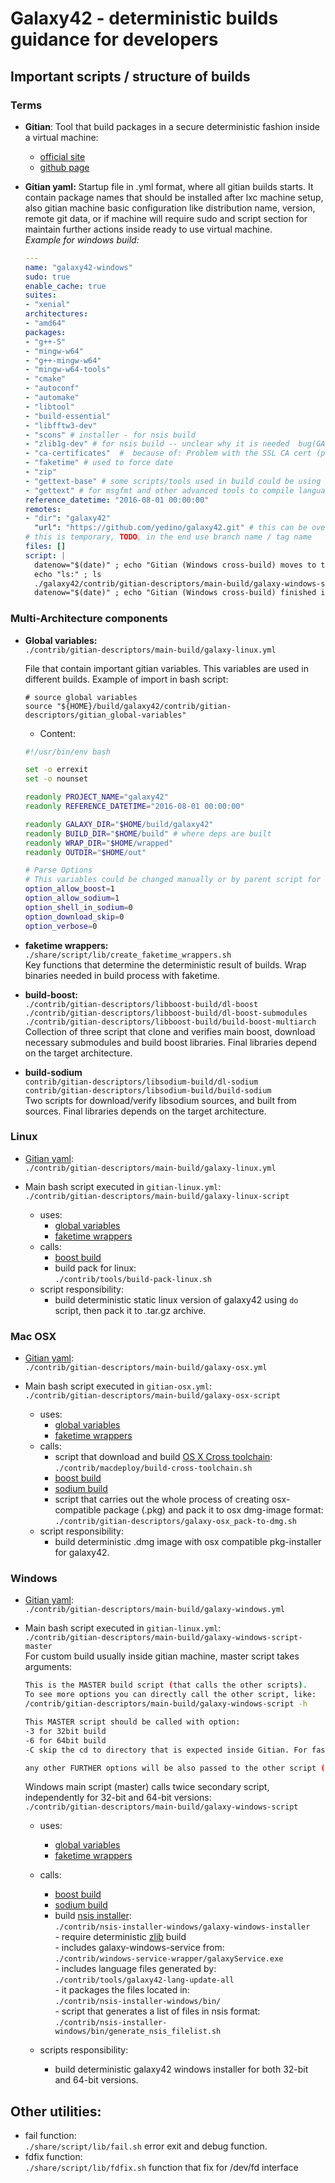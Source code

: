 # Galaxy42 - deterministic builds guidance for developers

## Important scripts / structure of builds

### Terms

- **Gitian**: Tool that build packages in a secure deterministic fashion inside a virtual machine:
    - [official site](https://gitian.org/)
    - [github page](https://github.com/devrandom/gitian-builder)

- **Gitian yaml:** <a name="gitian_yml"></a>
    Startup file in .yml format, where all gitian builds starts. It contain package names that should be installed after lxc machine setup, also gitian machine basic configuration like distribution name, version, remote git data, or if machine will require sudo and script section for maintain further actions inside ready to use virtual machine.  
    _Example for windows build:_

    ```yaml
    ---
    name: "galaxy42-windows"
    sudo: true
    enable_cache: true
    suites:
    - "xenial"
    architectures:
    - "amd64"
    packages:
    - "g++-5"
    - "mingw-w64"
    - "g++-mingw-w64"
    - "mingw-w64-tools"
    - "cmake"
    - "autoconf"
    - "automake"
    - "libtool"
    - "build-essential"
    - "libfftw3-dev"
    - "scons" # installer - for nsis build
    - "zlib1g-dev" # for nsis build -- unclear why it is needed  bug(GALAXY-226)
    - "ca-certificates"  #  because of: Problem with the SSL CA cert (path? access rights?)
    - "faketime" # used to force date
    - "zip"
    - "gettext-base" # some scripts/tools used in build could be using gettext translations
    - "gettext" # for msgfmt and other advanced tools to compile language .po to .mo
    reference_datetime: "2016-08-01 00:00:00"
    remotes:
    - "dir": "galaxy42"
      "url": "https://github.com/yedino/galaxy42.git" # this can be overwritten e.g. by gbuild called from ./build-gitian
    # this is temporary, TODO, in the end use branch name / tag name
    files: []
    script: |
      datenow="$(date)" ; echo "Gitian (Windows cross-build) moves to the Script section, in PWD=$PWD, at date=$datenow" ; datenow=""
      echo "ls:" ; ls
      ./galaxy42/contrib/gitian-descriptors/main-build/galaxy-windows-script-master -6 -3
      datenow="$(date)" ; echo "Gitian (Windows cross-build) finished it's Script section, in PWD=$PWD, at date=$datenow" ; datenow=""
    ```


### Multi-Architecture components

- **Global variables:**  <a name="global_vars"></a>  
    `./contrib/gitian-descriptors/main-build/galaxy-linux.yml`

    File that contain important gitian variables. This variables are used in different builds. Example of import in bash script:
    ```
    # source global variables
    source "${HOME}/build/galaxy42/contrib/gitian-descriptors/gitian_global-variables"
    ```

    - Content:

    ```bash
    #!/usr/bin/env bash

    set -o errexit
    set -o nounset

    readonly PROJECT_NAME="galaxy42"
    readonly REFERENCE_DATETIME="2016-08-01 00:00:00"

    readonly GALAXY_DIR="$HOME/build/galaxy42"
    readonly BUILD_DIR="$HOME/build" # where deps are built
    readonly WRAP_DIR="$HOME/wrapped"
    readonly OUTDIR="$HOME/out"

    # Parse Options
    # This variables could be changed manually or by parent script for example by parsing command line arguments
    option_allow_boost=1
    option_allow_sodium=1
    option_shell_in_sodium=0
    option_download_skip=0
    option_verbose=0
    ```

- **faketime wrappers:** <a name="faketime"></a>  
    `./share/script/lib/create_faketime_wrappers.sh`  
    Key functions that determine the deterministic result of builds. Wrap binaries needed in build process with faketime.

- **build-boost:** <a name="boost"></a>  
    `./contrib/gitian-descriptors/libboost-build/dl-boost`  
    `./contrib/gitian-descriptors/libboost-build/dl-boost-submodules`  
    `./contrib/gitian-descriptors/libboost-build/build-boost-multiarch`  
    Collection of three script that clone and verifies main boost, download necessary submodules and build boost libraries. Final libraries depend on the target architecture.

- **build-sodium** <a name="sodium"></a>  
    `contrib/gitian-descriptors/libsodium-build/dl-sodium`  
    `contrib/gitian-descriptors/libsodium-build/build-sodium`  
    Two scripts for download/verify libsodium sources, and built from sources. Final libraries depends on the target architecture.

### Linux
- [Gitian yaml](#gitian_yml):  
    `./contrib/gitian-descriptors/main-build/galaxy-linux.yml`
- Main bash script executed in `gitian-linux.yml`:  
    `./contrib/gitian-descriptors/main-build/galaxy-linux-script`

    - uses:
        - [global variables](#global_vars)
        - [faketime wrappers](#faketime)
    - calls:
        - [boost build](#boost)
        - build pack for linux:  
        `./contrib/tools/build-pack-linux.sh`
    - script responsibility:
        - build deterministic static linux version of galaxy42 using `do` script, then pack it to .tar.gz archive.

### Mac OSX
- [Gitian yaml](#gitian_yml):  
    `./contrib/gitian-descriptors/main-build/galaxy-osx.yml `
- Main bash script executed in `gitian-osx.yml`:  
    `./contrib/gitian-descriptors/main-build/galaxy-osx-script`

    - uses:
        - [global variables](#global_vars)
        - [faketime wrappers](#faketime)
    - calls:
        - script that download and build [OS X Cross toolchain](https://github.com/tpoechtrager/osxcross):  
        `./contrib/macdeploy/build-cross-toolchain.sh`
        - [boost build](#boost)
        - [sodium build](#sodium)
        - script that carries out the whole process of creating osx-compatible package (.pkg) and pack it to osx dmg-image format:
        `./contrib/gitian-descriptors/galaxy-osx_pack-to-dmg.sh`
    - script responsibility:
        - build deterministic .dmg image with osx compatible pkg-installer for galaxy42.

### Windows
- [Gitian yaml](#gitian_yml):  
    `./contrib/gitian-descriptors/main-build/galaxy-windows.yml`
- Main bash script executed in `gitian-linux.yml`:  
    `./contrib/gitian-descriptors/main-build/galaxy-windows-script-master`  
    For custom build usually inside gitian machine, master script takes arguments:
    ```bash
    This is the MASTER build script (that calls the other scripts).
    To see more options you can directly call the other script, like:
    /contrib/gitian-descriptors/main-build/galaxy-windows-script -h

    This MASTER script should be called with option:
    -3 for 32bit build
    -6 for 64bit build
    -C skip the cd to directory that is expected inside Gitian. For fast tests outside of Gitian.

    any other FURTHER options will be also passed to the other script (/contrib/gitian-descriptors/main-build/galaxy-windows-script)
    ```

    Windows main script (master) calls twice secondary script, independently for 32-bit and 64-bit versions:  
    `./contrib/gitian-descriptors/main-build/galaxy-windows-script`

    - uses:
        - [global variables](#global_vars)
        - [faketime wrappers](#faketime)
    - calls:
        - [boost build](#boost)
        - [sodium build](#sodium)
        - build [nsis installer](https://github.com/kichik/nsis):  
            `./contrib/nsis-installer-windows/galaxy-windows-installer`  
                - require deterministic [zlib](https://github.com/madler/zlib) build  
                - includes galaxy-windows-service from:   
                `./contrib/windows-service-wrapper/galaxyService.exe`  
                - includes language files generated by:  
                `./contrib/tools/galaxy42-lang-update-all`  
                - it packages the files located in:  
                `./contrib/nsis-installer-windows/bin/`  
                - script that generates a list of files in nsis format:  
                `./contrib/nsis-installer-windows/bin/generate_nsis_filelist.sh`

    - scripts responsibility:
        - build deterministic galaxy42 windows installer for both 32-bit and 64-bit versions.

## Other utilities:
- fail function:  
    `./share/script/lib/fail.sh`
    error exit and debug function.
- fdfix function:  
    `./share/script/lib/fdfix.sh`
    function that fix for /dev/fd interface
